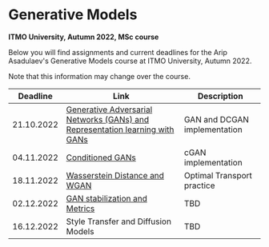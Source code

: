 # Generative Models
**ITMO University, Autumn 2022, MSc course**

Below you will find assignments and current deadlines for the Arip Asadulaev's Generative Models course at ITMO University, Autumn 2022. 

Note that this information may change over the course.

Deadline | Link                                                                                                                                                                           | Description|
---------|--------------------------------------------------------------------------------------------------------------------------------------------------------------------------------|-----------|
21.10.2022 | [Generative Adversarial Networks (GANs) and Representation learning with GANs](https://github.com/kotekjedi/GANs-ITMO-2022-Masters/blob/main/Assignment%201/1_gan_dcgan.ipynb) | GAN and DCGAN implementation
04.11.2022 | [Conditioned GANs](https://github.com/kotekjedi/GANs-ITMO-2022-Masters/blob/main/Assignment%202/2_cgan.ipynb)                                                                  | cGAN implementation
18.11.2022 | [Wasserstein Distance and WGAN](https://github.com/kotekjedi/GANs-ITMO-2022-Masters/blob/main/Assignment%203/3_ot_wgan.ipynb)                                                  | Optimal Transport practice
02.12.2022 | [GAN stabilization and Metrics](https://github.com/kotekjedi/GANs-ITMO-2022-Masters/blob/main/Assignment%204/4_tricks_metrics.ipynb)                                                  | TBD
16.12.2022 | Style Transfer and Diffusion Models                                                                                                                                            | TBD
